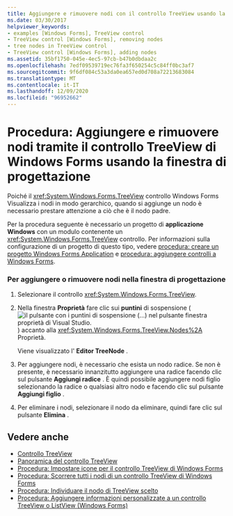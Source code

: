 ```yaml
---
title: Aggiungere e rimuovere nodi con il controllo TreeView usando la finestra di progettazione
ms.date: 03/30/2017
helpviewer_keywords:
- examples [Windows Forms], TreeView control
- TreeView control [Windows Forms], removing nodes
- tree nodes in TreeView control
- TreeView control [Windows Forms], adding nodes
ms.assetid: 35bf1750-045e-4ec5-97cb-b47b0dbdaa2c
ms.openlocfilehash: 7edf09539719ec76fa3f650254c5c84ff0bc3af7
ms.sourcegitcommit: 9f6df084c53a3da0ea657ed0d708a72213683084
ms.translationtype: MT
ms.contentlocale: it-IT
ms.lasthandoff: 12/09/2020
ms.locfileid: "96952662"
---
```

# <a name="how-to-add-and-remove-nodes-with-the-windows-forms-treeview-control-using-the-designer"></a>Procedura: Aggiungere e rimuovere nodi tramite il controllo TreeView di Windows Forms usando la finestra di progettazione

Poiché il <xref:System.Windows.Forms.TreeView> controllo Windows Forms Visualizza i nodi in modo gerarchico, quando si aggiunge un nodo è necessario prestare attenzione a ciò che è il nodo padre.

Per la procedura seguente è necessario un progetto di **applicazione Windows** con un modulo contenente un <xref:System.Windows.Forms.TreeView> controllo. Per informazioni sulla configurazione di un progetto di questo tipo, vedere [procedura: creare un progetto Windows Forms Application](/visualstudio/ide/step-1-create-a-windows-forms-application-project) e [procedura: aggiungere controlli a Windows Forms](how-to-add-controls-to-windows-forms.md).

### <a name="to-add-or-remove-nodes-in-the-designer"></a>Per aggiungere o rimuovere nodi nella finestra di progettazione

1. Selezionare il controllo <xref:System.Windows.Forms.TreeView>.

2. Nella finestra **Proprietà** fare clic sui **puntini** di sospensione ( ![ il pulsante con i puntini di sospensione (...) nel pulsante finestra proprietà di Visual Studio. ](./media/visual-studio-ellipsis-button.png) ) accanto alla <xref:System.Windows.Forms.TreeView.Nodes%2A> Proprietà.

     Viene visualizzato l' **Editor TreeNode** .

3. Per aggiungere nodi, è necessario che esista un nodo radice. Se non è presente, è necessario innanzitutto aggiungere una radice facendo clic sul pulsante **Aggiungi radice** . È quindi possibile aggiungere nodi figlio selezionando la radice o qualsiasi altro nodo e facendo clic sul pulsante **Aggiungi figlio** .

4. Per eliminare i nodi, selezionare il nodo da eliminare, quindi fare clic sul pulsante **Elimina** .

## <a name="see-also"></a>Vedere anche

- [Controllo TreeView](treeview-control-windows-forms.md)
- [Panoramica del controllo TreeView](treeview-control-overview-windows-forms.md)
- [Procedura: Impostare icone per il controllo TreeView di Windows Forms](how-to-set-icons-for-the-windows-forms-treeview-control.md)
- [Procedura: Scorrere tutti i nodi di un controllo TreeView di Windows Forms](how-to-iterate-through-all-nodes-of-a-windows-forms-treeview-control.md)
- [Procedura: Individuare il nodo di TreeView scelto](how-to-determine-which-treeview-node-was-clicked-windows-forms.md)
- [Procedura: Aggiungere informazioni personalizzate a un controllo TreeView o ListView (Windows Forms)](add-custom-information-to-a-treeview-or-listview-control-wf.md)
